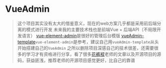 # VueAdmin

> 这个项目其实没有太大的借鉴意义，现在的web方案几乎都是采用前后端分离的模式进行开发
> 未来我的主要技术栈也是前端Vue + 后端API（不局限开发语言）
> [vue-element-admin](https://github.com/PanJiaChen/vue-element-admin.git)是很好的管理后台模版
> [vueAdmin-template](https://github.com/PanJiaChen/vueAdmin-template.git)`vue-element-admin`是参考，建议自己用`vueAdmin-template`从头开始搭建自己的`VueAdmin`
> 之所以删除项目深感自己的技术很差，还需要很多的学习才有资格进行分享，看了很多[花裤衩](https://github.com/PanJiaChen)老师的文章以及开源项目的源码，获益匪浅，推荐老师的开源项目感觉更好，比自己的靠谱
